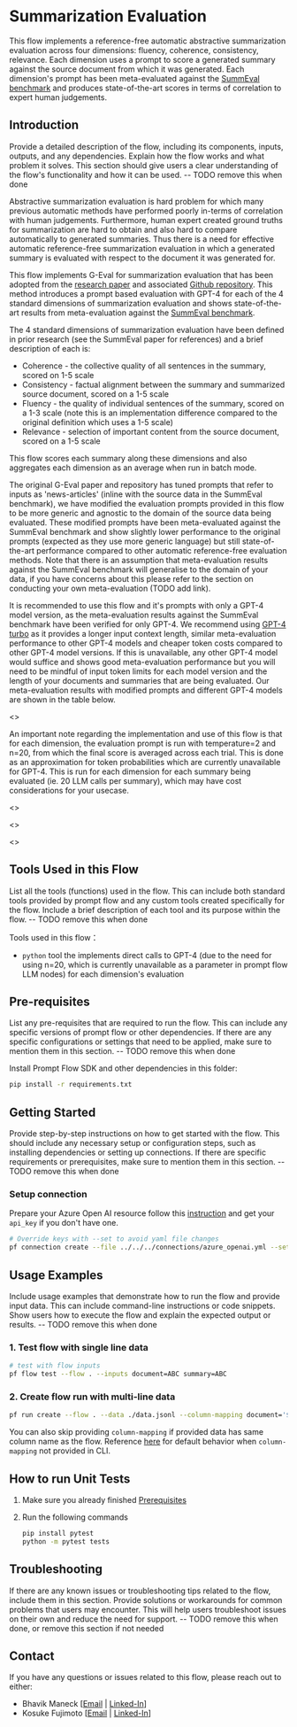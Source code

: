 # Summarization Evaluation

This flow implements a reference-free automatic abstractive summarization evaluation across four dimensions: fluency, coherence, consistency, relevance. Each dimension uses a prompt to score a generated summary against the source document from which it was generated. Each dimension's prompt has been meta-evaluated against the [SummEval benchmark](https://arxiv.org/abs/2007.12626) and produces state-of-the-art scores in terms of correlation to expert human judgements.

## Introduction

Provide a detailed description of the flow, including its components, inputs, outputs, and any dependencies. Explain how the flow works and what problem it solves. This section should give users a clear understanding of the flow's functionality and how it can be used. -- TODO remove this when done

Abstractive summarization evaluation is hard problem for which many previous automatic methods have performed poorly in-terms of correlation with human judgements. Furthermore, human expert created ground truths for summarization are hard to obtain and also hard to compare automatically to generated summaries. Thus there is a need for effective automatic reference-free summarization evaluation in which a generated summary is evaluated with respect to the document it was generated for.

This flow implements G-Eval for summarization evaluation that has been adopted from the [research paper](https://arxiv.org/abs/2303.16634) and associated [Github repository](https://github.com/nlpyang/geval). This method introduces a prompt based evaluation with GPT-4 for each of the 4 standard dimensions of summarization evaluation and shows state-of-the-art results from meta-evaluation against the [SummEval benchmark](https://arxiv.org/abs/2007.12626).

The 4 standard dimensions of summarization evaluation have been defined in prior research (see the SummEval paper for references) and a brief description of each is:

- Coherence - the collective quality of all sentences in the summary, scored on 1-5 scale
- Consistency - factual alignment between the summary and summarized source document, scored on a 1-5 scale
- Fluency - the quality of individual sentences of the summary, scored on a 1-3 scale (note this is an implementation difference compared to the original definition which uses a 1-5 scale)
- Relevance - selection of important content from the source document, scored on a 1-5 scale

This flow scores each summary along these dimensions and also aggregates each dimension as an average when run in batch mode.

The original G-Eval paper and repository has tuned prompts that refer to inputs as 'news-articles' (inline with the source data in the SummEval benchmark), we have modified the evaluation prompts provided in this flow to be more generic and agnostic to the domain of the source data being evaluated. These modified prompts have been meta-evaluated against the SummEval benchmark and show slightly lower performance to the original prompts (expected as they use more generic language) but still state-of-the-art performance compared to other automatic reference-free evaluation methods. Note that there is an assumption that meta-evaluation results against the SummEval benchmark will generalise to the domain of your data, if you have concerns about this please refer to the section on conducting your own meta-evaluation (TODO add link).

It is recommended to use this flow and it's prompts with only a GPT-4 model version, as the meta-evaluation results against the SummEval benchmark have been verified for only GPT-4. We recommend using [GPT-4 turbo](https://learn.microsoft.com/en-au/azure/ai-services/openai/concepts/models) as it provides a longer input context length, similar meta-evaluation performance to other GPT-4 models and cheaper token costs compared to other GPT-4 model versions. If this is unavailable, any other GPT-4 model would suffice and shows good meta-evaluation performance but you will need to be mindful of input token limits for each model version and the length of your documents and summaries that are being evaluated. Our meta-evaluation results with modified prompts and different GPT-4 models are shown in the table below.

<<TODO insert meta-eval table results>>

An important note regarding the implementation and use of this flow is that for each dimension, the evaluation prompt is run with temperature=2 and n=20, from which the final score is averaged across each trial. This is done as an approximation for token probabilities which are currently unavailable for GPT-4. This is run for each dimension for each summary being evaluated (ie. 20 LLM calls per summary), which may have cost considerations for your usecase.

<<TODO bhavik add section on limitations in terms of gpt-4 bias favouring LLM summaries>>

<<TODO bhavik add recommendation on using the scores outputted>>

<<TODO bhavik add section on doing custom meta-evaluation and tuning prompts>>

## Tools Used in this Flow

List all the tools (functions) used in the flow. This can include both standard tools provided by prompt flow and any custom tools created specifically for the flow. Include a brief description of each tool and its purpose within the flow.  -- TODO remove this when done

Tools used in this flow：

- `python` tool the implements direct calls to GPT-4 (due to the need for using n=20, which is currently unavailable as a parameter in prompt flow LLM nodes) for each dimension's evaluation

## Pre-requisites

List any pre-requisites that are required to run the flow. This can include any specific versions of prompt flow or other dependencies. If there are any specific configurations or settings that need to be applied, make sure to mention them in this section. -- TODO remove this when done

Install Prompt Flow SDK and other dependencies in this folder:

```bash
pip install -r requirements.txt
```

## Getting Started
 
Provide step-by-step instructions on how to get started with the flow. This should include any necessary setup or configuration steps, such as installing dependencies or setting up connections. If there are specific requirements or prerequisites, make sure to mention them in this section.  -- TODO remove this when done

### Setup connection

Prepare your Azure Open AI resource follow this [instruction](https://learn.microsoft.com/en-us/azure/cognitive-services/openai/how-to/create-resource?pivots=web-portal) and get your `api_key` if you don't have one.

```bash
# Override keys with --set to avoid yaml file changes
pf connection create --file ../../../connections/azure_openai.yml --set api_key=<your_api_key> api_base=<your_api_base>
```

## Usage Examples

Include usage examples that demonstrate how to run the flow and provide input data. This can include command-line instructions or code snippets. Show users how to execute the flow and explain the expected output or results.   -- TODO remove this when done

### 1. Test flow with single line data

```bash
# test with flow inputs
pf flow test --flow . --inputs document=ABC summary=ABC
```

### 2. Create flow run with multi-line data

```bash
pf run create --flow . --data ./data.jsonl --column-mapping document='${data.document}' summary='${data.summary}' --stream
```

You can also skip providing `column-mapping` if provided data has same column name as the flow.
Reference [here](https://aka.ms/pf/column-mapping) for default behavior when `column-mapping` not provided in CLI.

## How to run Unit Tests

1. Make sure you already finished [Prerequisites](#pre-requisites)
1. Run the following commands

    ```bash
    pip install pytest
    python -m pytest tests
    ```

## Troubleshooting

If there are any known issues or troubleshooting tips related to the flow, include them in this section. Provide solutions or workarounds for common problems that users may encounter. This will help users troubleshoot issues on their own and reduce the need for support.   -- TODO remove this when done, or remove this section if not needed

## Contact

If you have any questions or issues related to this flow, please reach out to either:

- Bhavik Maneck [[Email](mailto:bhavikmaneck@microsoft.com) | [Linked-In](https://www.linkedin.com/in/bhavik-maneck/)]
- Kosuke Fujimoto [[Email](mailto:kofuji@microsoft.com) | [Linked-In](https://www.linkedin.com/in/kosuke-fuji/)]
